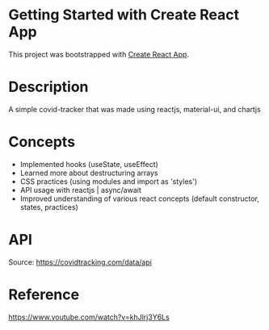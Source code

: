 # Getting Started with Create React App

This project was bootstrapped with [Create React App](https://github.com/facebook/create-react-app).

# Description

A simple covid-tracker that was made using reactjs, material-ui, and chartjs 

# Concepts 

- Implemented hooks (useState, useEffect)
- Learned more about destructuring arrays
- CSS practices (using modules and import as 'styles')
- API usage with reactjs | async/await
- Improved understanding of various react concepts (default constructor, states, practices)

# API

Source: https://covidtracking.com/data/api

# Reference

https://www.youtube.com/watch?v=khJlrj3Y6Ls
